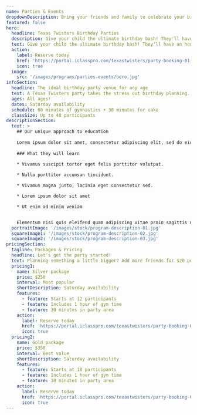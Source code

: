 ```yaml
---
name: Parties & Events
dropdownDescription: Bring your friends and family to celebrate your big day.
featured: false
hero:
  headline: Texas Twisters Birthday Parties
  description: Give your child the ultimate birthday bash! They'll have an hour of non-stop fun with obstacle courses, games, and free play in our gym. Then, enjoy 30 minutes for cake and presents in our party area. Book now!
  text: Give your child the ultimate birthday bash! They'll have an hour of non-stop fun with obstacle courses, games, and free play in our gym. Then, enjoy 30 minutes for cake and presents in our party area. Book now!
  action:
    label: Reserve today
    href: 'https://portal.iclasspro.com/texastwisters/party-booking-01-date'
    icon: true
  image:
    src: '/images/programs/parties-events/hero.jpg'
infoSection:
  headline: The ideal birthday party venue for any age
  text: A Texas Twisters party takes the stress out birthday planning. Our coaches take care of all the details, and make sure your child and all their friends have an amazing time.
  ages: All ages!
  dates: Saturday availability
  schedule: 60 minutes of gymnastics + 30 minutes for cake
  classSize: Up to 40 participants
descriptionSection:
  text: >
    ## Our unique approach to education
            
    Lorem ipsum dolor sit amet, consectetur adipiscing elit, sed do eiusmod tempor incididunt ut labore et dolore magna aliqua. Nisl pretium fusce id velit ut. Id porta nibh venenatis cras sed felis eget velit. Ut morbi tincidunt augue interdum velit. Ipsum faucibus vitae aliquet nec ullamcorper sit amet. Viverra orci sagittis eu volutpat odio facilisis mauris. Diam quis enim lobortis scelerisque fermentum. Viverra mauris in aliquam sem fringilla. 
        
    ### What they will learn
          
    * Vivamus suscipit tortor eget felis porttitor volutpat.

    * Nulla porttitor accumsan tincidunt.

    * Vivamus magna justo, lacinia eget consectetur sed.

    * Lorem ipsum dolor sit amet

    * Ut enim ad minim veniam


    Elementum nisi quis eleifend quam adipiscing vitae proin sagittis nisl. Viverra vitae congue eu consequat ac felis donec et odio. Euismod nisi porta lorem mollis aliquam ut porttitor. Sed nisi lacus sed viverra tellus. Augue lacus viverra vitae congue eu consequat ac felis donec. Elementum pulvinar etiam non quam lacus. Ut venenatis tellus in metus vulputate. Ultrices dui sapien eget mi proin sed libero enim. Id velit ut tortor pretium viverra suspendisse.
  portraitImage: '/images/stock/program-description-01.jpg'
  squareImage1: '/images/stock/program-description-02.jpg'
  squareImage2: '/images/stock/program-description-03.jpg'
pricingSection:
  tagline: Packages & Pricing
  headline: Let's get the party started!
  text: Planning something a little bigger? Add more friends for $20 per guest, up to 25 participants. Extend the fun for an additional 30 minutes for $75!
  pricing1:
    name: Silver package
    price: $250
    interval: Most popular
    shortDescription: Saturday availability
    features:
      - feature: Starts at 12 participants
      - feature: Includes 1 hour of gym time
      - feature: 30 minutes in party area
    action:
      label: Reserve today
      href: 'https://portal.iclasspro.com/texastwisters/party-booking-01-date'
      icon: true
  pricing2:
    name: Gold package
    price: $350
    interval: Best value
    shortDescription: Saturday availability
    features:
      - feature: Starts at 18 participants
      - feature: Includes 1 hour of gym time
      - feature: 30 minutes in party area
    action:
      label: Reserve today
      href: 'https://portal.iclasspro.com/texastwisters/party-booking-01-date'
      icon: true
---
```

